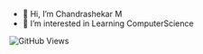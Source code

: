 - 👋 Hi, I’m Chandrashekar M
- 👀 I’m interested in Learning ComputerScience


![GitHub Views](https://komarev.com/ghpvc/?username=chandrashekar68&color=FAC151)


<!---
chandrashekar68/chandrashekar68 is a ✨ special ✨ repository because its `README.md` (this file) appears on your GitHub profile.
You can click the Preview link to take a look at your changes.
--->

